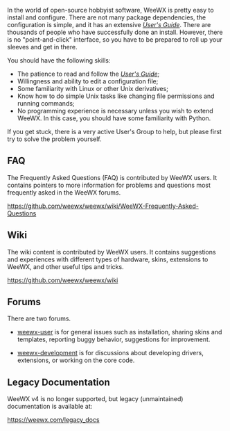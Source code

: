 In the world of open-source hobbyist software, WeeWX is pretty easy
to install and configure. There are not many package dependencies,
the configuration is simple, and it has an extensive [*User's Guide*](../usersguide).
There are thousands of people who have successfully done an
install. However, there is no "point-and-click" interface, so
you have to be prepared to roll up your sleeves and get in
there.

You should have the following skills:

- The patience to read and follow the [*User's Guide*](../usersguide);
- Willingness and ability to edit a configuration file;
- Some familiarity with Linux or other Unix derivatives;
- Know how to do simple Unix tasks like changing file
  permissions and running commands;
- No programming experience is necessary unless you wish
  to extend WeeWX. In this case, you should have some
  familiarity with Python.

If you get stuck, there is a very active User's Group to
help, but please first try to solve the problem yourself.


## FAQ

The Frequently Asked Questions (FAQ) is contributed by WeeWX
users.  It contains pointers to more information for problems
and questions most frequently asked in the WeeWX forums.

https://github.com/weewx/weewx/wiki/WeeWX-Frequently-Asked-Questions


## Wiki

The wiki content is contributed by WeeWX
users. It contains suggestions and experiences with different
types of hardware, skins, extensions to WeeWX,
and other useful tips and tricks.

https://github.com/weewx/weewx/wiki


## Forums

There are two forums. 

- [weewx-user](https://groups.google.com/group/weewx-user) is for general issues such as
  installation, sharing skins and templates, reporting buggy behavior, suggestions for improvement.

- [weewx-development](https://groups.google.com/group/weewx-development) is for
  discussions about developing drivers, extensions, or working on the core code.


## Legacy Documentation

WeeWX v4 is no longer supported, but legacy (unmaintained) documentation is available at:

https://weewx.com/legacy_docs

